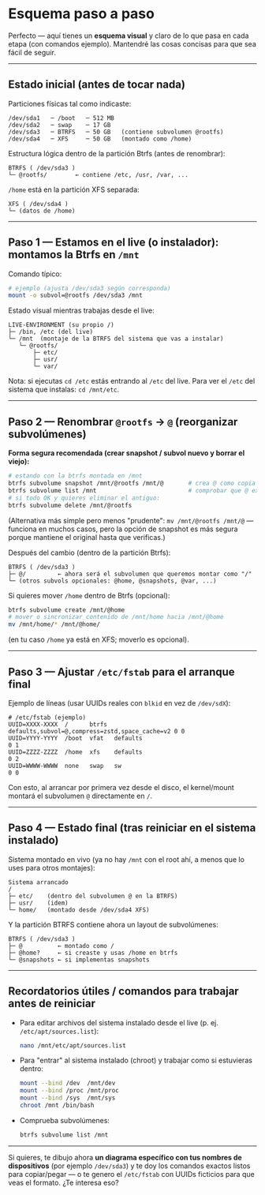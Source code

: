 # Esquema paso a paso

Perfecto — aquí tienes un **esquema visual** y claro de lo que pasa en cada etapa (con comandos ejemplo). Mantendré las cosas concisas para que sea fácil de seguir.

---

## Estado inicial (antes de tocar nada)

Particiones físicas tal como indicaste:

```
/dev/sda1   ─ /boot   ─ 512 MB
/dev/sda2   ─ swap    ─ 17 GB
/dev/sda3   ─ BTRFS   ─ 50 GB   (contiene subvolumen @rootfs)
/dev/sda4   ─ XFS     ─ 50 GB   (montado como /home)
```

Estructura lógica dentro de la partición Btrfs (antes de renombrar):

```
BTRFS ( /dev/sda3 )
└─ @rootfs/        ← contiene /etc, /usr, /var, ...
```

`/home` está en la partición XFS separada:

```
XFS ( /dev/sda4 )
└─ (datos de /home)
```

---

## Paso 1 — Estamos en el live (o instalador): montamos la Btrfs en `/mnt`

Comando típico:

```bash
# ejemplo (ajusta /dev/sda3 según corresponda)
mount -o subvol=@rootfs /dev/sda3 /mnt
```

Estado visual mientras trabajas desde el live:

```
LIVE-ENVIRONMENT (su propio /)
├─ /bin, /etc (del live)
└─ /mnt  (montaje de la BTRFS del sistema que vas a instalar)
   └─ @rootfs/
       ├─ etc/
       ├─ usr/
       └─ var/
```

Nota: si ejecutas `cd /etc` estás entrando al `/etc` del live. Para ver el `/etc` del sistema que instalas: `cd /mnt/etc`.

---

## Paso 2 — Renombrar `@rootfs` → `@` (reorganizar subvolúmenes)

**Forma segura recomendada (crear snapshot / subvol nuevo y borrar el viejo):**

```bash
# estando con la btrfs montada en /mnt
btrfs subvolume snapshot /mnt/@rootfs /mnt/@       # crea @ como copia (writable)
btrfs subvolume list /mnt                          # comprobar que @ existe
# si todo OK y quieres eliminar el antiguo:
btrfs subvolume delete /mnt/@rootfs
```

(Alternativa más simple pero menos "prudente": `mv /mnt/@rootfs /mnt/@` — funciona en muchos casos, pero la opción de snapshot es más segura porque mantiene el original hasta que verificas.)

Después del cambio (dentro de la partición Btrfs):

```
BTRFS ( /dev/sda3 )
├─ @/         ← ahora será el subvolumen que queremos montar como "/"
└─ (otros subvols opcionales: @home, @snapshots, @var, ...)
```

Si quieres mover `/home` dentro de Btrfs (opcional):

```bash
btrfs subvolume create /mnt/@home
# mover o sincronizar contenido de /mnt/home hacia /mnt/@home
mv /mnt/home/* /mnt/@home/
```

(en tu caso `/home` ya está en XFS; moverlo es opcional).

---

## Paso 3 — Ajustar `/etc/fstab` para el arranque final

Ejemplo de líneas (usar UUIDs reales con `blkid` en vez de `/dev/sdX`):

```
# /etc/fstab (ejemplo)
UUID=XXXX-XXXX  /      btrfs  defaults,subvol=@,compress=zstd,space_cache=v2 0 0
UUID=YYYY-YYYY  /boot  vfat   defaults                                   0 1
UUID=ZZZZ-ZZZZ  /home  xfs    defaults                                   0 2
UUID=WWWW-WWWW  none   swap   sw                                         0 0
```

Con esto, al arrancar por primera vez desde el disco, el kernel/mount montará el subvolumen `@` directamente en `/`.

---

## Paso 4 — Estado final (tras reiniciar en el sistema instalado)

Sistema montado en vivo (ya no hay `/mnt` con el root ahí, a menos que lo uses para otros montajes):

```
Sistema arrancado
/
├─ etc/    (dentro del subvolumen @ en la BTRFS)
├─ usr/    (idem)
└─ home/   (montado desde /dev/sda4 XFS)
```

Y la partición BTRFS contiene ahora un layout de subvolúmenes:

```
BTRFS ( /dev/sda3 )
├─ @          ← montado como /
├─ @home?     ← si creaste y usas /home en btrfs
└─ @snapshots ← si implementas snapshots
```

---

## Recordatorios útiles / comandos para trabajar antes de reiniciar

* Para editar archivos del sistema instalado desde el live (p. ej. `/etc/apt/sources.list`):

  ```bash
  nano /mnt/etc/apt/sources.list
  ```
* Para "entrar" al sistema instalado (chroot) y trabajar como si estuvieras dentro:

  ```bash
  mount --bind /dev  /mnt/dev
  mount --bind /proc /mnt/proc
  mount --bind /sys  /mnt/sys
  chroot /mnt /bin/bash
  ```
* Comprueba subvolúmenes:

  ```bash
  btrfs subvolume list /mnt
  ```

---

Si quieres, te dibujo ahora **un diagrama específico con tus nombres de dispositivos** (por ejemplo `/dev/sda3`) y te doy los comandos exactos listos para copiar/pegar — o te genero el `/etc/fstab` con UUIDs ficticios para que veas el formato. ¿Te interesa eso?
